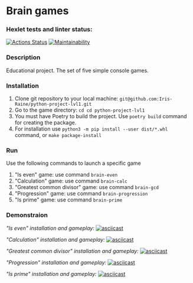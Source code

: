 # Brain games

### Hexlet tests and linter status:
[![Actions Status](https://github.com/Iris-Raine/python-project-lvl1/workflows/hexlet-check/badge.svg)](https://github.com/Iris-Raine/python-project-lvl1/actions)
[![Maintainability](https://api.codeclimate.com/v1/badges/9e52b8fdf8cf3270e93b/maintainability)](https://codeclimate.com/github/Iris-Raine/python-project-lvl1/maintainability)

### Description

Educational project. The set of five simple console games.

### Installation

1. Clone git repository to your local machine: `git@github.com:Iris-Raine/python-project-lvl1.git`
2. Go to the game directory: `cd cd python-project-lvl1`
3. You must have Poetry to build the project. Use `poetry build` command for creating the package.
4. For installation use `python3 -m pip install --user dist/*.whl` command, or `make package-install`

### Run

Use the following commands to launch a specific game

1. "Is even" game: use command `brain-even`
2. "Calculation" game: use command `brain-calc`
3. "Greatest common divisor" game: use command `brain-gcd`
4. "Progression" game: use command `brain-progression`
5. "Is prime" game: use command `brain-prime`

### Demonstraion

*"Is even" installation and gameplay:*
[![asciicast](https://asciinema.org/a/508358.svg)](https://asciinema.org/a/508358)

*"Calculation" installation and gameplay:*
[![asciicast](https://asciinema.org/a/508583.svg)](https://asciinema.org/a/508583)

*"Greatest common divisor" installation and gameplay:*
[![asciicast](https://asciinema.org/a/508598.svg)](https://asciinema.org/a/508598)

*"Progression" installation and gameplay:*
[![asciicast](https://asciinema.org/a/508621.svg)](https://asciinema.org/a/508621)

*"Is prime" installation and gameplay:*
[![asciicast](https://asciinema.org/a/508632.svg)](https://asciinema.org/a/508632)